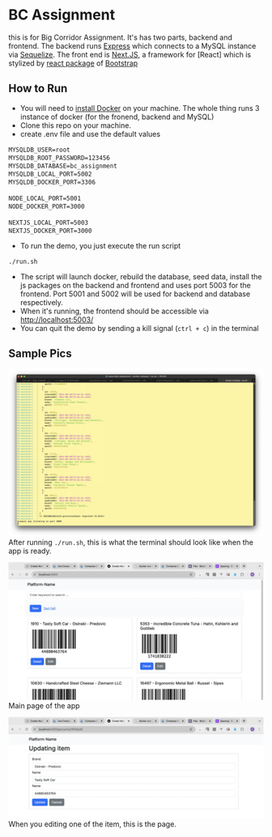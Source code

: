 # BC Assignment

this is for Big Corridor Assignment. It's has two parts, backend and frontend. The backend runs [Express](https://expressjs.com/) which connects to a MySQL instance via [Sequelize](https://sequelize.org/). The front end is [Next.JS](https://sequelize.org/), a framework for [React] which is stylized by [react package](https://react-bootstrap.netlify.app/) of [Bootstrap](https://getbootstrap.com/)

## How to Run

* You will need to [install Docker](https://docs.docker.com/engine/install/) on your machine. The whole thing runs 3 instance of docker (for the fronend, backend and MySQL)
* Clone this repo on your machine.
* create .env file and use the default values
```
MYSQLDB_USER=root
MYSQLDB_ROOT_PASSWORD=123456
MYSQLDB_DATABASE=bc_assignment
MYSQLDB_LOCAL_PORT=5002
MYSQLDB_DOCKER_PORT=3306

NODE_LOCAL_PORT=5001
NODE_DOCKER_PORT=3000

NEXTJS_LOCAL_PORT=5003
NEXTJS_DOCKER_PORT=3000
```
* To run the demo, you just execute the run script

```
./run.sh
```

* The script will launch docker, rebuild the database, seed data, install the js packages on the backend and frontend and uses port 5003 for the frontend. Port 5001 and 5002 will be used for backend and database respectively.
* When it's running, the frontend should be accessible via [http://localhost:5003/](http://localhost:5003)
* You can quit the demo by sending a kill signal (`ctrl + c`) in the terminal

## Sample Pics

![termial](./pics/terminal.webp)
After running `./run.sh`, this is what the terminal should look like when the app is ready. 

![main page](./pics/main_page.webp)
Main page of the app

![editing page](./pics/editing.webp)
When you editing one of the item, this is the page.